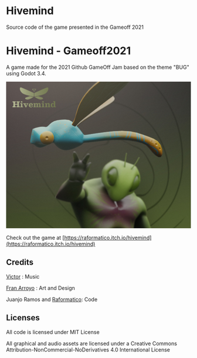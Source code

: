 # Hivemind
 Source code of the game presented in the Gameoff 2021

# Hivemind - Gameoff2021
A game made for the 2021 Github GameOff Jam based on the theme "BUG" using Godot 3.4. 

![](0_Assets/portada-jam.jpg)

Check out the game at  [https://raformatico.itch.io/hivemind](https://raformatico.itch.io/hivemind)

## Credits

[Victor]() : Music

[Fran Arroyo](https://www.franarroyo.com/) : Art and Design

Juanjo Ramos and [Raformatico](https://youtube.com/c/raformatico): Code

## Licenses

All code is licensed under MIT License

All graphical and audio assets are licensed under a Creative Commons Attribution-NonCommercial-NoDerivatives 4.0 International License
